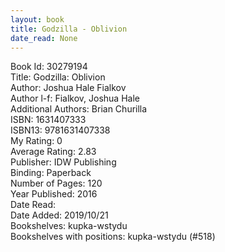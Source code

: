 ```yaml
---
layout: book
title: Godzilla - Oblivion
date_read: None
---
```


Book Id: 30279194<br />
Title: Godzilla: Oblivion<br />
Author: Joshua Hale Fialkov<br />
Author l-f: Fialkov, Joshua Hale<br />
Additional Authors: Brian Churilla<br />
ISBN: 1631407333<br />
ISBN13: 9781631407338<br />
My Rating: 0<br />
Average Rating: 2.83<br />
Publisher: IDW Publishing<br />
Binding: Paperback<br />
Number of Pages: 120<br />
Year Published: 2016<br />
Date Read: <br />
Date Added: 2019/10/21<br />
Bookshelves: kupka-wstydu<br />
Bookshelves with positions: kupka-wstydu (#518)<br />

